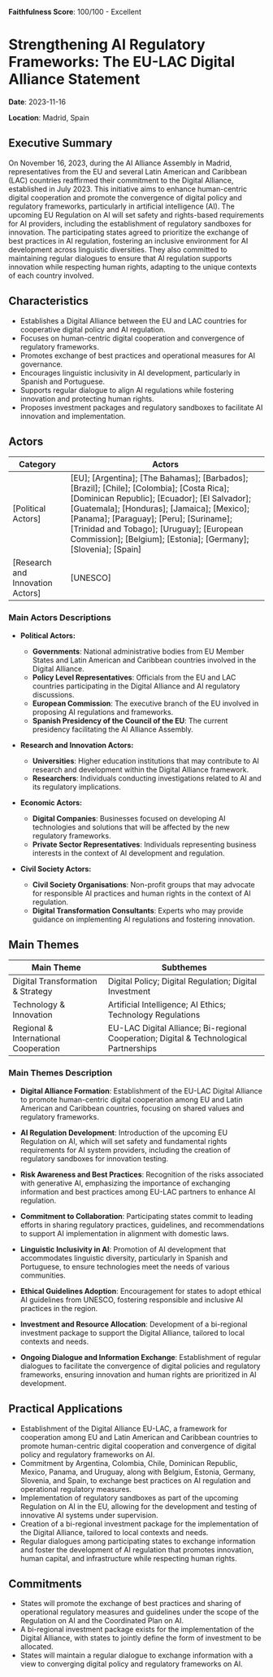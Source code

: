 **Faithfulness Score**: 100/100 - Excellent

# Strengthening AI Regulatory Frameworks: The EU-LAC Digital Alliance Statement

**Date**: 2023-11-16

**Location**: Madrid, Spain


## Executive Summary

On November 16, 2023, during the AI Alliance Assembly in Madrid, representatives from the EU and several Latin American and Caribbean (LAC) countries reaffirmed their commitment to the Digital Alliance, established in July 2023. This initiative aims to enhance human-centric digital cooperation and promote the convergence of digital policy and regulatory frameworks, particularly in artificial intelligence (AI). The upcoming EU Regulation on AI will set safety and rights-based requirements for AI providers, including the establishment of regulatory sandboxes for innovation. The participating states agreed to prioritize the exchange of best practices in AI regulation, fostering an inclusive environment for AI development across linguistic diversities. They also committed to maintaining regular dialogues to ensure that AI regulation supports innovation while respecting human rights, adapting to the unique contexts of each country involved.


## Characteristics

- Establishes a Digital Alliance between the EU and LAC countries for cooperative digital policy and AI regulation.
- Focuses on human-centric digital cooperation and convergence of regulatory frameworks.
- Promotes exchange of best practices and operational measures for AI governance.
- Encourages linguistic inclusivity in AI development, particularly in Spanish and Portuguese.
- Supports regular dialogue to align AI regulations while fostering innovation and protecting human rights.
- Proposes investment packages and regulatory sandboxes to facilitate AI innovation and implementation.

## Actors

| Category | Actors |
| --- | --- |
| [Political Actors] | [EU]; [Argentina]; [The Bahamas]; [Barbados]; [Brazil]; [Chile]; [Colombia]; [Costa Rica]; [Dominican Republic]; [Ecuador]; [El Salvador]; [Guatemala]; [Honduras]; [Jamaica]; [Mexico]; [Panama]; [Paraguay]; [Peru]; [Suriname]; [Trinidad and Tobago]; [Uruguay]; [European Commission]; [Belgium]; [Estonia]; [Germany]; [Slovenia]; [Spain] |
| [Research and Innovation Actors] | [UNESCO] |

### Main Actors Descriptions 

- **Political Actors:**
  - **Governments**: National administrative bodies from EU Member States and Latin American and Caribbean countries involved in the Digital Alliance.
  - **Policy Level Representatives**: Officials from the EU and LAC countries participating in the Digital Alliance and AI regulatory discussions.
  - **European Commission**: The executive branch of the EU involved in proposing AI regulations and frameworks.
  - **Spanish Presidency of the Council of the EU**: The current presidency facilitating the AI Alliance Assembly.

- **Research and Innovation Actors:**
  - **Universities**: Higher education institutions that may contribute to AI research and development within the Digital Alliance framework.
  - **Researchers**: Individuals conducting investigations related to AI and its regulatory implications.

- **Economic Actors:**
  - **Digital Companies**: Businesses focused on developing AI technologies and solutions that will be affected by the new regulatory frameworks.
  - **Private Sector Representatives**: Individuals representing business interests in the context of AI development and regulation.

- **Civil Society Actors:**
  - **Civil Society Organisations**: Non-profit groups that may advocate for responsible AI practices and human rights in the context of AI regulation.
  - **Digital Transformation Consultants**: Experts who may provide guidance on implementing AI regulations and fostering innovation.

## Main Themes

| Main Theme | Subthemes |
| --- | --- |
| Digital Transformation & Strategy | Digital Policy; Digital Regulation; Digital Investment |
| Technology & Innovation | Artificial Intelligence; AI Ethics; Technology Regulations |
| Regional & International Cooperation | EU-LAC Digital Alliance; Bi-regional Cooperation; Digital & Technological Partnerships |

### Main Themes Description

- **Digital Alliance Formation**: Establishment of the EU-LAC Digital Alliance to promote human-centric digital cooperation among EU and Latin American and Caribbean countries, focusing on shared values and regulatory frameworks.

- **AI Regulation Development**: Introduction of the upcoming EU Regulation on AI, which will set safety and fundamental rights requirements for AI system providers, including the creation of regulatory sandboxes for innovation testing.

- **Risk Awareness and Best Practices**: Recognition of the risks associated with generative AI, emphasizing the importance of exchanging information and best practices among EU-LAC partners to enhance AI regulation.

- **Commitment to Collaboration**: Participating states commit to leading efforts in sharing regulatory practices, guidelines, and recommendations to support AI implementation in alignment with domestic laws.

- **Linguistic Inclusivity in AI**: Promotion of AI development that accommodates linguistic diversity, particularly in Spanish and Portuguese, to ensure technologies meet the needs of various communities.

- **Ethical Guidelines Adoption**: Encouragement for states to adopt ethical AI guidelines from UNESCO, fostering responsible and inclusive AI practices in the region.

- **Investment and Resource Allocation**: Development of a bi-regional investment package to support the Digital Alliance, tailored to local contexts and needs.

- **Ongoing Dialogue and Information Exchange**: Establishment of regular dialogues to facilitate the convergence of digital policies and regulatory frameworks, ensuring innovation and human rights are prioritized in AI development.

## Practical Applications

- Establishment of the Digital Alliance EU-LAC, a framework for cooperation among EU and Latin American and Caribbean countries to promote human-centric digital cooperation and convergence of digital policy and regulatory frameworks on AI.
- Commitment by Argentina, Colombia, Chile, Dominican Republic, Mexico, Panama, and Uruguay, along with Belgium, Estonia, Germany, Slovenia, and Spain, to exchange best practices on AI regulation and operational regulatory measures.
- Implementation of regulatory sandboxes as part of the upcoming Regulation on AI in the EU, allowing for the development and testing of innovative AI systems under supervision.
- Creation of a bi-regional investment package for the implementation of the Digital Alliance, tailored to local contexts and needs.
- Regular dialogues among participating states to exchange information and foster the development of AI regulation that promotes innovation, human capital, and infrastructure while respecting human rights.

## Commitments

- States will promote the exchange of best practices and sharing of operational regulatory measures and guidelines under the scope of the Regulation on AI and the Coordinated Plan on AI.
- A bi-regional investment package exists for the implementation of the Digital Alliance, with states to jointly define the form of investment to be allocated.
- States will maintain a regular dialogue to exchange information with a view to converging digital policy and regulatory frameworks on AI.